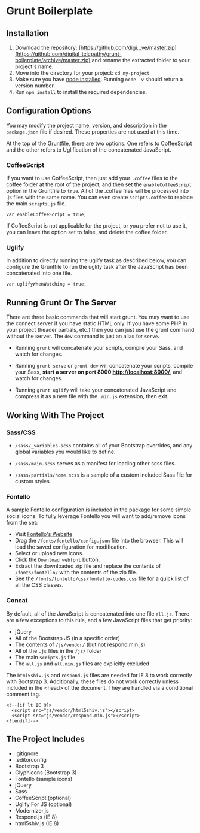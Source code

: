 # Grunt Boilerplate

## Installation
1. Download the repository: [https://github.com/digi...ve/master.zip](https://github.com/digital-telepathy/grunt-boilerplate/archive/master.zip) and rename the extracted folder to your project's name.
1. Move into the directory for your project: `cd my-project`
1. Make sure you have [node installed](http://nodejs.org/). Running `node -v` should return a version number.
1. Run `npm install` to install the required dependencies.

## Configuration Options
You may modify the project name, version, and description in the `package.json` file if desired. These properties are not used at this time.

At the top of the Gruntfile, there are two options. One refers to CoffeeScript and the other refers to Uglification of the concatenated JavaScript.

### CoffeeScript
If you want to use CoffeeScript, then just add your `.coffee` files to the coffee folder at the root of the project, and then set the `enableCoffeeScript` option in the Gruntfile to `true`. All of the .coffee files will be processed into .js files with the same name. You can even create `scripts.coffee` to replace the main `scripts.js` file.
```
var enableCoffeeScript = true;
```
If CoffeeScript is not applicable for the project, or you prefer not to use it, you can leave the option set to false, and delete the coffee folder.

### Uglify
In addition to directly running the uglify task as described below, you can configure the Gruntfile to run the uglify task after the JavaScript has been concatenated into one file.
```
var uglifyWhenWatching = true;
```

## Running Grunt Or The Server
There are three basic commands that will start grunt. You may want to use the connect server if you have static HTML only. If you have some PHP in your project (header partials, etc.) then you can just use the grunt command without the server. The `dev` command is just an alias for `serve`.

* Running `grunt` will concatenate your scripts, compile your Sass, and watch for changes.

* Running `grunt serve` or `grunt dev` will concatenate your scripts, compile your Sass, **start a server on port 8000 [http://localhost:8000/](http://localhost:8000/)**, and watch for changes.

* Running `grunt uglify` will take your concatenated JavaScript and compress it as a new file with the `.min.js` extension, then exit.

## Working With The Project

### Sass/CSS
* `/sass/_variables.scss` contains all of your Bootstrap overrides, and any global variables you would like to define.

* `/sass/main.scss` serves as a manifest for loading other scss files.

* `/sass/partials/home.scss` is a sample of a custom included Sass file for custom styles.

### Fontello
A sample Fontello configuration is included in the package for some simple social icons. To fully leverage Fontello you will want to add/remove icons from the set:
* Visit [Fontello's Website](http://fontello.com/)
* Drag the `/fonts/fontello/config.json` file into the browser. This will load the saved configuration for modification.
* Select or upload new icons.
* Click the `Download webfont` button.
* Extract the downloaded zip file and replace the contents of `/fonts/fontello/` with the contents of the zip file.
* See the `/fonts/fontello/css/fontello-codes.css` file for a quick list of all the CSS classes.

### Concat
By default, all of the JavaScript is concatenated into one file `all.js`. There are a few exceptions to this rule, and a few JavaScript files that get priority:
* jQuery
* All of the Bootstrap JS (in a specific order)
* The contents of `/js/vendor/` (but not respond.min.js)
* All of the `.js` files in the `/js/` folder
* The main `scripts.js` file
* The `all.js` and `all.min.js` files are explicitly excluded

The `html5shiv.js` and `respond.js` files are needed for IE 8 to work correctly with Bootstrap 3. Additionally, these files do not work correctly unless included in the &lt;head&gt; of the document. They are handled via a conditional comment tag.
```
<!--[if lt IE 9]>
  <script src="js/vendor/html5shiv.js"></script>
  <script src="js/vendor/respond.min.js"></script>
<![endif]-->
```

## The Project Includes

* .gitignore
* .editorconfig
* Bootstrap 3
* Glyphicons (Bootstrap 3)
* Fontello (sample icons)
* jQuery
* Sass
* CoffeeScript (optional)
* Uglify For JS (optional)
* Modernizer.js
* Respond.js (IE 8)
* html5shiv.js (IE 8)
